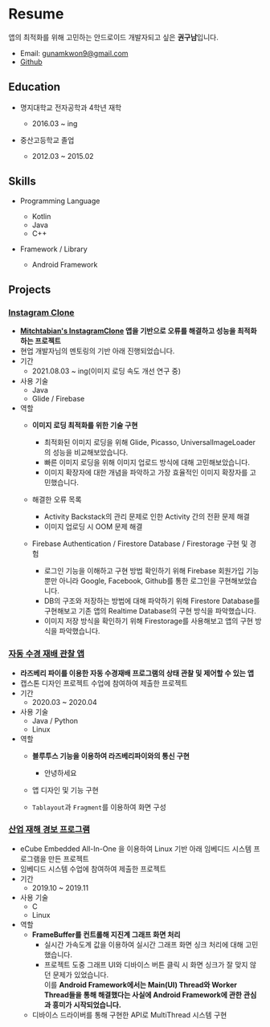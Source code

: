 # Resume

앱의 최적화를 위해 고민하는 안드로이드 개발자되고 싶은 **권구남**입니다.

- Email: <gunamkwon9@gmail.com>
- [Github](https://github.com/gunamkwon)


## Education

- 명지대학교 전자공학과 4학년 재학
  - 2016.03 ~ ing
  
- 중산고등학교 졸업
  - 2012.03 ~ 2015.02

## Skills

- Programming Language
  - Kotlin
  - Java
  - C++
  
- Framework / Library
  - Android Framework

## Projects

### [Instagram Clone](https://github.com/gunamkwon/Mitchtabian_Instagram_Clone)
  - **[Mitchtabian's InstagramClone](https://github.com/mitchtabian/Android-Instagram-Clone) 앱을 기반으로 오류를 해결하고 성능을 최적화하는 프로젝트**
  - 현업 개발자님의 멘토링의 기반 아래 진행되었습니다.
  - 기간
    - 2021.08.03 ~ ing(이미지 로딩 속도 개선 연구 중)
  - 사용 기술
    - Java
    - Glide / Firebase
  - 역할
    - **이미지 로딩 최적화를 위한 기술 구현**
      - 최적화된 이미지 로딩을 위해 Glide, Picasso, UniversalImageLoader 의 성능을 비교해보았습니다.
      - 빠른 이미지 로딩을 위해 이미지 업로드 방식에 대해 고민해보았습니다.
      - 이미지 확장자에 대한 개념을 파악하고 가장 효율적인 이미지 확장자를 고민했습니다. 
    - 해결한 오류 목록
      - Activity Backstack의 관리 문제로 인한 Activity 간의 전환 문제 해결
      - 이미지 업로딩 시 OOM 문제 해결
      
    - Firebase Authentication / Firestore Database / Firestorage 구현 및 경험
      - 로그인 기능을 이해하고 구현 방법 확인하기 위해 Firebase 회원가입 기능뿐만 아니라 Google, Facebook, Github를 통한 로그인을 구현해보았습니다.
      - DB의 구조와 저장하는 방법에 대해 파악하기 위해 Firestore Database를 구현해보고 기존 앱의 Realtime Database의 구현 방식을 파악했습니다.
      - 이미지 저장 방식을 확인하기 위해 Firestorage를 사용해보고 앱의 구현 방식을 파악했습니다.
    
    

### [자동 수경 재배 관찰 앱](https://github.com/gunamkwon/Smart-Hydroponics-System)
  - **라즈베리 파이를 이용한 자동 수경재배 프로그램의 상태 관찰 및 제어할 수 있는 앱**
  - 캡스톤 디자인 프로젝트 수업에 참여하여 제출한 프로젝트
  - 기간
    - 2020.03 ~ 2020.04
  - 사용 기술
    - Java / Python
    - Linux
  - 역할
    - **블루투스 기능을 이용하여 라즈베리파이와의 통신 구현**
      - 안녕하세요
      
    - 앱 디자인 및 기능 구현
    - ``Tablayout``과 ``Fragment``를 이용하여 화면 구성
    
### [산업 재해 경보 프로그램](https://github.com/gunamkwon/Embedded_Project)
  - eCube Embedded All-In-One 을 이용하여 Linux 기반 아래 임베디드 시스템 프로그램을 만든 프로젝트
  - 임베디드 시스템 수업에 참여하여 제출한 프로젝트
  - 기간
    - 2019.10 ~ 2019.11
  - 사용 기술
    - C
    - Linux
  - 역할
    - **FrameBuffer를 컨트롤해 지진계 그래프 화면 처리**
      - 실시간 가속도계 값을 이용하여 실시간 그래프 화면 싱크 처리에 대해 고민했습니다.
      - 프로젝트 도중 그래프 UI와 디바이스 버튼 클릭 시 화면 싱크가 잘 맞지 않던 문제가 있었습니다. </br>
      이를 **Android Framework에서는 Main(UI) Thread와 Worker Thread들을 통해 해결했다는 사실에 Android Framework에 관한 관심과 흥미가 시작되었습니다.**
    - 디바이스 드라이버를 통해 구현한 API로 MultiThread 시스템 구현
    
